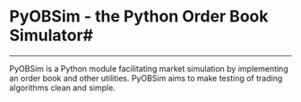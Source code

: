 # PyOBSim - the Python Order Book Simulator#
---

PyOBSim is a Python module facilitating market simulation by implementing an order book and other utilities. PyOBSim aims to make testing of trading algorithms clean and simple.
